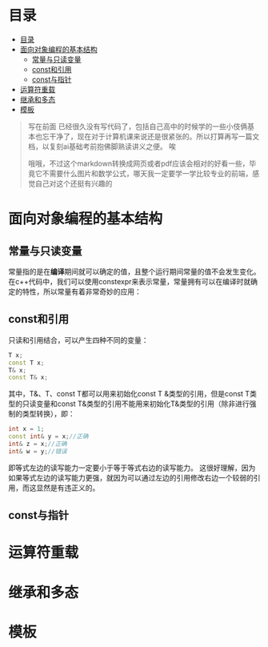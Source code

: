# 目录
<!-- vim-markdown-toc GFM -->

- [目录](#目录)
- [面向对象编程的基本结构](#面向对象编程的基本结构)
  - [常量与只读变量](#常量与只读变量)
  - [const和引用](#const和引用)
  - [const与指针](#const与指针)
- [运算符重载](#运算符重载)
- [继承和多态](#继承和多态)
- [模板](#模板)

> 写在前面
> 已经很久没有写代码了，包括自己高中的时候学的一些小伎俩基本也忘干净了，现在对于计算机课来说还是很紧张的。所以打算再写一篇文档，以复刻ai基础考前抱佛脚熟读讲义之便。
> 唉
>
> 哦哦，不过这个markdown转换成网页或者pdf应该会相对的好看一些，毕竟它不需要什么图片和数学公式，哪天我一定要学一学比较专业的前端，感觉自己对这个还挺有兴趣的

# 面向对象编程的基本结构
## 常量与只读变量
常量指的是在**编译**期间就可以确定的值，且整个运行期间常量的值不会发生变化。
在c++代码中，我们可以使用constexpr来表示常量，常量拥有可以在编译时就确定的特性，所以常量有着非常奇妙的应用：

>

## const和引用
只读和引用结合，可以产生四种不同的变量：
```c++
T x;
const T x;
T& x;
const T& x;
```
其中，T&、T、const T都可以用来初始化const T &类型的引用，但是const T类型的只读变量和const T&类型的引用不能用来初始化T&类型的引用（除非进行强制的类型转换），即：
```c++
int x = 1;
const int& y = x;//正确
int& z = x;//正确
int& w = y;//错误
```
即等式左边的读写能力一定要小于等于等式右边的读写能力。
这很好理解，因为如果等式左边的读写能力更强，就因为可以通过左边的引用修改右边一个较弱的引用，而这显然是有违正义的。

## const与指针

# 运算符重载

# 继承和多态

# 模板